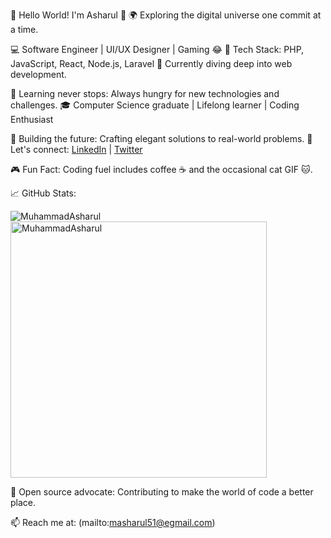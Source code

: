🚀 Hello World! I'm Asharul 👋
🌍 Exploring the digital universe one commit at a time.

💻 Software Engineer | UI/UX Designer | Gaming 😂
🔧 Tech Stack: PHP, JavaScript, React, Node.js, Laravel
📘 Currently diving deep into web development.

🌱 Learning never stops: Always hungry for new technologies and challenges.
🎓 Computer Science graduate | Lifelong learner | Coding Enthusiast

🚧 Building the future: Crafting elegant solutions to real-world problems.
🔗 Let's connect: [LinkedIn]([https://www.linkedin.com/in/username](https://www.linkedin.com/in/muhammad-asharul-maali/)) | [Twitter]([https://twitter.com/username](https://twitter.com/yuuichiase))

🎮 Fun Fact: Coding fuel includes coffee ☕ and the occasional cat GIF 🐱.

📈 GitHub Stats:
<p><img align="left" src="https://github-readme-stats.vercel.app/api/top-langs?username=MuhammadAsharul&show_icons=true&locale=en&layout=compact" alt="MuhammadAsharul" /></p>
<p>&nbsp;<img align="center" src="https://github-readme-stats.vercel.app/api?username=MuhammadAsharul&count_private=true&show_icons=true" alt="MuhammadAsharul" width="410" /></p>
🌟 Open source advocate: Contributing to make the world of code a better place.

📫 Reach me at: (mailto:masharul51@egmail.com)
